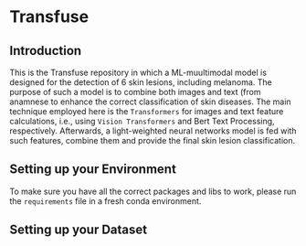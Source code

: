 # Transfuse 

## Introduction
This is the Transfuse repository in which a ML-muultimodal model is designed for the detection of 6 skin lesions, including melanoma. The purpose of such a model is to combine both images and text (from anamnese to enhance the correct classification of skin diseases. The main technique employed here is the `Transformers` for images and text feature calculations, i.e., using `Vision Transformers` and Bert Text Processing, respectively. Afterwards, a light-weighted neural networks model is fed with such features, combine them and provide the final skin lesion classification.  

## Setting up your Environment
To make sure you have all the correct packages and libs to work, please run the `requirements` file in a fresh conda environment.

## Setting up your Dataset
